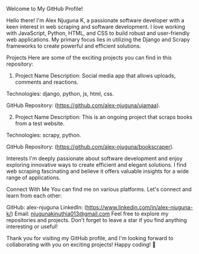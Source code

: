 Welcome to My GitHub Profile!

Hello there! I'm Alex Njuguna K, a passionate software developer with a keen interest in web scraping and software development. I love working with JavaScript, Python, HTML, and CSS to build robust and user-friendly web applications. My primary focus lies in utilizing the Django and Scrapy frameworks to create powerful and efficient solutions.

Projects
Here are some of the exciting projects you can find in this repository:

1. Project Name
Description: Social media app that allows uploads, comments and reactions.

Technologies: django, python, js, html, css.

GitHub Repository: (https://github.com/alex-njuguna/ujamaa).

2. Project Name
Description: This is an ongoing project that scraps books from a test website.

Technologies: scrapy, python.

GitHub Repository: (https://github.com/alex-njuguna/bookscraper).

Interests
I'm deeply passionate about software development and enjoy exploring innovative ways to create efficient and elegant solutions. I find web scraping fascinating and believe it offers valuable insights for a wide range of applications.

Connect With Me
You can find me on various platforms. Let's connect and learn from each other:

GitHub: alex-njuguna
LinkedIn: (https://www.linkedin.com/in/alex-njuguna-k/)
Email: njugunakinuthia013@gmail.com
Feel free to explore my repositories and projects. Don't forget to leave a star if you find anything interesting or useful!

Thank you for visiting my GitHub profile, and I'm looking forward to collaborating with you on exciting projects! Happy coding! 🚀

